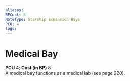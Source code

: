 ```yaml
---
aliases: 
BPCost: 8
NoteType: Starship Expansion Bays
PCU: 4
tags: 
---
```


# Medical Bay

**PCU** 4; **Cost (in BP)** 8  
A medical bay functions as a medical lab (see page 220).